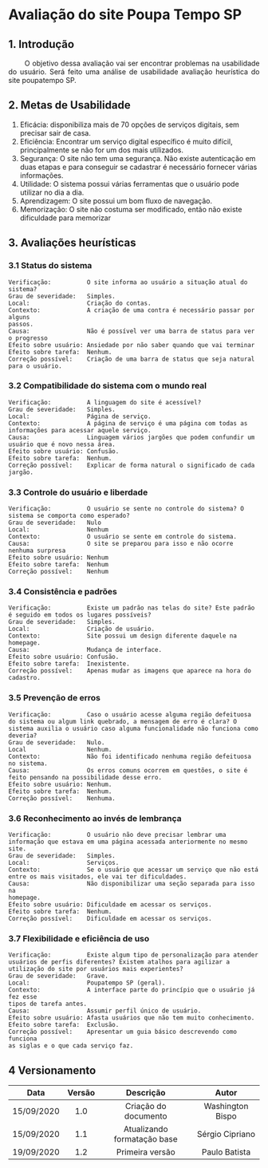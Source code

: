 # **Avaliação do site Poupa Tempo SP**

## 1. Introdução

<p align="justify"> &emsp;&emsp; O objetivo dessa avaliação vai ser encontrar problemas na usabilidade do usuário.
Será feito uma análise de usabilidade avaliação heurística do site poupatempo SP.</p>

## 2. Metas de Usabilidade

1. Eficácia: disponibiliza mais de 70 opções de serviços digitais, sem precisar sair de
casa.
2. Eficiência: Encontrar um serviço digital específico é muito difícil, principalmente se
não for um dos mais utilizados.
3. Segurança: O site não tem uma segurança. Não existe autenticação em duas etapas
e para conseguir se cadastrar é necessário fornecer várias informações.
4. Utilidade: O sistema possui várias ferramentas que o usuário pode utilizar no dia a
dia.
5. Aprendizagem: O site possui um bom fluxo de navegação.
6. Memorização: O site não costuma ser modificado, então não existe dificuldade para
memorizar

## 3. Avaliações heurísticas

### 3.1 Status do sistema

```
Verificação:          O site informa ao usuário a situação atual do sistema?
Grau de severidade:   Simples.
Local:                Criação do contas.
Contexto:             A criação de uma contra é necessário passar por alguns
passos.
Causa:                Não é possível ver uma barra de status para ver o progresso
Efeito sobre usuário: Ansiedade por não saber quando que vai terminar
Efeito sobre tarefa:  Nenhum.
Correção possível:    Criação de uma barra de status que seja natural para o usuário.
```

### 3.2 Compatibilidade do sistema com o mundo real

```
Verificação:          A linguagem do site é acessível?
Grau de severidade:   Simples.
Local:                Página de serviço.
Contexto:             A página de serviço é uma página com todas as informações para acessar aquele serviço.
Causa:                Linguagem vários jargões que podem confundir um usuário que é novo nessa área.
Efeito sobre usuário: Confusão.
Efeito sobre tarefa:  Nenhum.
Correção possível:    Explicar de forma natural o significado de cada jargão.
```

### 3.3 Controle do usuário e liberdade

```
Verificação:          O usuário se sente no controle do sistema? O sistema se comporta como esperado?
Grau de severidade:   Nulo
Local:                Nenhum
Contexto:             O usuário se sente em controle do sistema.
Causa:                O site se preparou para isso e não ocorre nenhuma surpresa
Efeito sobre usuário: Nenhum
Efeito sobre tarefa:  Nenhum
Correção possível:    Nenhum
```

### 3.4 Consistência e padrões

```
Verificação:          Existe um padrão nas telas do site? Este padrão é seguido em todos os lugares possíveis?
Grau de severidade:   Simples.
Local:                Criação de usuário.
Contexto:             Site possui um design diferente daquele na homepage.
Causa:                Mudança de interface.
Efeito sobre usuário: Confusão.
Efeito sobre tarefa:  Inexistente.
Correção possível:    Apenas mudar as imagens que aparece na hora do cadastro.
```

### 3.5 Prevenção de erros

```
Verificação:          Caso o usuário acesse alguma região defeituosa do sistema ou algum link quebrado, a mensagem de erro é clara? O sistema auxilia o usuário caso alguma funcionalidade não funciona como deveria?
Grau de severidade:   Nulo.
Local                 Nenhum.
Contexto:             Não foi identificado nenhuma região defeituosa no sistema.
Causa:                Os erros comuns ocorrem em questões, o site é feito pensando na possibilidade desse erro.
Efeito sobre usuário: Nenhum.
Efeito sobre tarefa:  Nenhum.
Correção possível:    Nenhuma.
```

### 3.6 Reconhecimento ao invés de lembrança

```
Verificação:          O usuário não deve precisar lembrar uma informação que estava em uma página acessada anteriormente no mesmo site.
Grau de severidade:   Simples.
Local:                Serviços.
Contexto:             Se o usuário que acessar um serviço que não está entre os mais visitados, ele vai ter dificuldades.
Causa:                Não disponibilizar uma seção separada para isso na
homepage.
Efeito sobre usuário: Dificuldade em acessar os serviços.
Efeito sobre tarefa:  Nenhum.
Correção possível:    Dificuldade em acessar os serviços.
```

### 3.7 Flexibilidade e eficiência de uso

```
Verificação:          Existe algum tipo de personalização para atender usuários de perfis diferentes? Existem atalhos para agilizar a utilização do site por usuários mais experientes?
Grau de severidade:   Grave.
Local:                Poupatempo SP (geral).
Contexto:             A interface parte do princípio que o usuário já fez esse
tipos de tarefa antes.
Causa:                Assumir perfil único de usuário.
Efeito sobre usuário: Afasta usuários que não tem muito conhecimento.
Efeito sobre tarefa:  Exclusão.
Correção possível:    Apresentar um guia básico descrevendo como funciona
as siglas e o que cada serviço faz.
```




## 

## 4 Versionamento

|Data|Versão|Descrição|Autor|
|:-:|:-:|:-:|:-:|
|15/09/2020|1.0|Criação do documento|Washington Bispo|
|15/09/2020|1.1|Atualizando formatação base|Sérgio Cipriano|
|19/09/2020|1.2|Primeira versão|Paulo Batista|